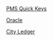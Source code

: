 [PMS Quick Keys](https://hoteltalk.app/opera-pms-quick-keys-list/)

[Oracle](https://docs.oracle.com/cd/F18689_01/doc.193/f33329/r_opera_terminology_A-Z.htm#OCFUG-OPERATerminology-80D5D2D0)

[City Ledger](https://www.hotelier.de/lexikon/c/city-ledger)

